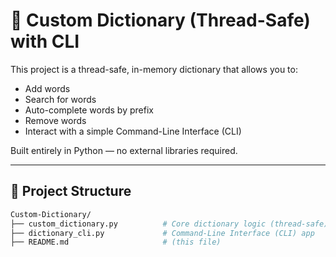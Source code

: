 # 📝 Custom Dictionary (Thread-Safe) with CLI

This project is a thread-safe, in-memory dictionary that allows you to:

- Add words
- Search for words
- Auto-complete words by prefix
- Remove words
- Interact with a simple Command-Line Interface (CLI)

Built entirely in Python — no external libraries required.

---

## 📂 Project Structure

```bash
Custom-Dictionary/
├── custom_dictionary.py          # Core dictionary logic (thread-safe)
├── dictionary_cli.py             # Command-Line Interface (CLI) app
├── README.md                     # (this file)